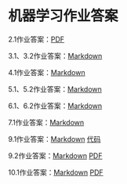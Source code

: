 # 机器学习作业答案

2.1作业答案：[PDF](.\Homework2\2.1.PDF)

3.1、3.2作业答案：[Markdown](.\Homework3\README.md)

4.1作业答案：[Markdown](.\Homework4\README.md)

5.1、5.2作业答案：[Markdown](.\Homework5\README.md)

6.1、6.2作业答案：[Markdown](.\Homework6\README.md)

7.1作业答案：[Markdown](.\Homework7\README.md)

9.1作业答案：[Markdown](.\Homework9\9.1\README.md) [代码](.\Homework9\9.1\TSVM.Py) 

9.2作业答案：[Markdown](.\Homework9\9.2\README.md) [PDF](.\Homework9\9.2\9.2.PDF) 

10.1作业答案：[Markdown](.\Homework10\README.md) [PDF](.\Homework10\10.1.PDF) 

